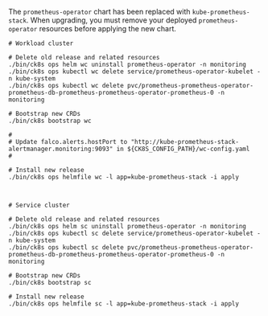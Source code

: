 The `prometheus-operator` chart has been replaced with `kube-prometheus-stack`. When upgrading, you must remove your deployed `prometheus-operator` resources before applying the new chart.

```
# Workload cluster

# Delete old release and related resources
./bin/ck8s ops helm wc uninstall prometheus-operator -n monitoring
./bin/ck8s ops kubectl wc delete service/prometheus-operator-kubelet -n kube-system
./bin/ck8s ops kubectl wc delete pvc/prometheus-prometheus-operator-prometheus-db-prometheus-prometheus-operator-prometheus-0 -n monitoring

# Bootstrap new CRDs
./bin/ck8s bootstrap wc

#
# Update falco.alerts.hostPort to "http://kube-prometheus-stack-alertmanager.monitoring:9093" in ${CK8S_CONFIG_PATH}/wc-config.yaml
#

# Install new release
./bin/ck8s ops helmfile wc -l app=kube-prometheus-stack -i apply



# Service cluster

# Delete old release and related resources
./bin/ck8s ops helm sc uninstall prometheus-operator -n monitoring
./bin/ck8s ops kubectl sc delete service/prometheus-operator-kubelet -n kube-system
./bin/ck8s ops kubectl sc delete pvc/prometheus-prometheus-operator-prometheus-db-prometheus-prometheus-operator-prometheus-0 -n monitoring

# Bootstrap new CRDs
./bin/ck8s bootstrap sc

# Install new release
./bin/ck8s ops helmfile sc -l app=kube-prometheus-stack -i apply
```
